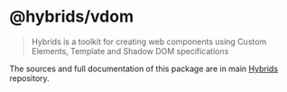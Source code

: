 # @hybrids/vdom

> Hybrids is a toolkit for creating web components using Custom Elements, Template and Shadow DOM specifications

The sources and full documentation of this package are in main [Hybrids](https://github.com/hybridsjs/hybrids) repository.
